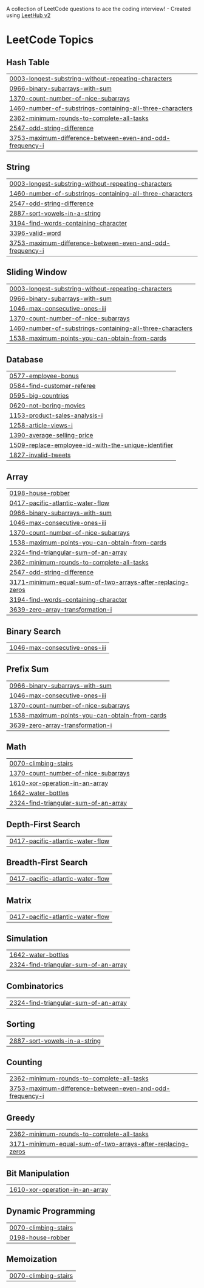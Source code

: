 A collection of LeetCode questions to ace the coding interview! - Created using [LeetHub v2](https://github.com/arunbhardwaj/LeetHub-2.0)
<!---LeetCode Topics Start-->
# LeetCode Topics
## Hash Table
|  |
| ------- |
| [0003-longest-substring-without-repeating-characters](https://github.com/MikeAlpha0612/Data-Structures-and-Algorithms/tree/master/0003-longest-substring-without-repeating-characters) |
| [0966-binary-subarrays-with-sum](https://github.com/MikeAlpha0612/Data-Structures-and-Algorithms/tree/master/0966-binary-subarrays-with-sum) |
| [1370-count-number-of-nice-subarrays](https://github.com/MikeAlpha0612/Data-Structures-and-Algorithms/tree/master/1370-count-number-of-nice-subarrays) |
| [1460-number-of-substrings-containing-all-three-characters](https://github.com/MikeAlpha0612/Data-Structures-and-Algorithms/tree/master/1460-number-of-substrings-containing-all-three-characters) |
| [2362-minimum-rounds-to-complete-all-tasks](https://github.com/MikeAlpha0612/Data-Structures-and-Algorithms/tree/master/2362-minimum-rounds-to-complete-all-tasks) |
| [2547-odd-string-difference](https://github.com/MikeAlpha0612/Data-Structures-and-Algorithms/tree/master/2547-odd-string-difference) |
| [3753-maximum-difference-between-even-and-odd-frequency-i](https://github.com/MikeAlpha0612/Data-Structures-and-Algorithms/tree/master/3753-maximum-difference-between-even-and-odd-frequency-i) |
## String
|  |
| ------- |
| [0003-longest-substring-without-repeating-characters](https://github.com/MikeAlpha0612/Data-Structures-and-Algorithms/tree/master/0003-longest-substring-without-repeating-characters) |
| [1460-number-of-substrings-containing-all-three-characters](https://github.com/MikeAlpha0612/Data-Structures-and-Algorithms/tree/master/1460-number-of-substrings-containing-all-three-characters) |
| [2547-odd-string-difference](https://github.com/MikeAlpha0612/Data-Structures-and-Algorithms/tree/master/2547-odd-string-difference) |
| [2887-sort-vowels-in-a-string](https://github.com/MikeAlpha0612/Data-Structures-and-Algorithms/tree/master/2887-sort-vowels-in-a-string) |
| [3194-find-words-containing-character](https://github.com/MikeAlpha0612/Data-Structures-and-Algorithms/tree/master/3194-find-words-containing-character) |
| [3396-valid-word](https://github.com/MikeAlpha0612/Data-Structures-and-Algorithms/tree/master/3396-valid-word) |
| [3753-maximum-difference-between-even-and-odd-frequency-i](https://github.com/MikeAlpha0612/Data-Structures-and-Algorithms/tree/master/3753-maximum-difference-between-even-and-odd-frequency-i) |
## Sliding Window
|  |
| ------- |
| [0003-longest-substring-without-repeating-characters](https://github.com/MikeAlpha0612/Data-Structures-and-Algorithms/tree/master/0003-longest-substring-without-repeating-characters) |
| [0966-binary-subarrays-with-sum](https://github.com/MikeAlpha0612/Data-Structures-and-Algorithms/tree/master/0966-binary-subarrays-with-sum) |
| [1046-max-consecutive-ones-iii](https://github.com/MikeAlpha0612/Data-Structures-and-Algorithms/tree/master/1046-max-consecutive-ones-iii) |
| [1370-count-number-of-nice-subarrays](https://github.com/MikeAlpha0612/Data-Structures-and-Algorithms/tree/master/1370-count-number-of-nice-subarrays) |
| [1460-number-of-substrings-containing-all-three-characters](https://github.com/MikeAlpha0612/Data-Structures-and-Algorithms/tree/master/1460-number-of-substrings-containing-all-three-characters) |
| [1538-maximum-points-you-can-obtain-from-cards](https://github.com/MikeAlpha0612/Data-Structures-and-Algorithms/tree/master/1538-maximum-points-you-can-obtain-from-cards) |
## Database
|  |
| ------- |
| [0577-employee-bonus](https://github.com/MikeAlpha0612/Data-Structures-and-Algorithms/tree/master/0577-employee-bonus) |
| [0584-find-customer-referee](https://github.com/MikeAlpha0612/Data-Structures-and-Algorithms/tree/master/0584-find-customer-referee) |
| [0595-big-countries](https://github.com/MikeAlpha0612/Data-Structures-and-Algorithms/tree/master/0595-big-countries) |
| [0620-not-boring-movies](https://github.com/MikeAlpha0612/Data-Structures-and-Algorithms/tree/master/0620-not-boring-movies) |
| [1153-product-sales-analysis-i](https://github.com/MikeAlpha0612/Data-Structures-and-Algorithms/tree/master/1153-product-sales-analysis-i) |
| [1258-article-views-i](https://github.com/MikeAlpha0612/Data-Structures-and-Algorithms/tree/master/1258-article-views-i) |
| [1390-average-selling-price](https://github.com/MikeAlpha0612/Data-Structures-and-Algorithms/tree/master/1390-average-selling-price) |
| [1509-replace-employee-id-with-the-unique-identifier](https://github.com/MikeAlpha0612/Data-Structures-and-Algorithms/tree/master/1509-replace-employee-id-with-the-unique-identifier) |
| [1827-invalid-tweets](https://github.com/MikeAlpha0612/Data-Structures-and-Algorithms/tree/master/1827-invalid-tweets) |
## Array
|  |
| ------- |
| [0198-house-robber](https://github.com/MikeAlpha0612/Data-Structures-and-Algorithms/tree/master/0198-house-robber) |
| [0417-pacific-atlantic-water-flow](https://github.com/MikeAlpha0612/Data-Structures-and-Algorithms/tree/master/0417-pacific-atlantic-water-flow) |
| [0966-binary-subarrays-with-sum](https://github.com/MikeAlpha0612/Data-Structures-and-Algorithms/tree/master/0966-binary-subarrays-with-sum) |
| [1046-max-consecutive-ones-iii](https://github.com/MikeAlpha0612/Data-Structures-and-Algorithms/tree/master/1046-max-consecutive-ones-iii) |
| [1370-count-number-of-nice-subarrays](https://github.com/MikeAlpha0612/Data-Structures-and-Algorithms/tree/master/1370-count-number-of-nice-subarrays) |
| [1538-maximum-points-you-can-obtain-from-cards](https://github.com/MikeAlpha0612/Data-Structures-and-Algorithms/tree/master/1538-maximum-points-you-can-obtain-from-cards) |
| [2324-find-triangular-sum-of-an-array](https://github.com/MikeAlpha0612/Data-Structures-and-Algorithms/tree/master/2324-find-triangular-sum-of-an-array) |
| [2362-minimum-rounds-to-complete-all-tasks](https://github.com/MikeAlpha0612/Data-Structures-and-Algorithms/tree/master/2362-minimum-rounds-to-complete-all-tasks) |
| [2547-odd-string-difference](https://github.com/MikeAlpha0612/Data-Structures-and-Algorithms/tree/master/2547-odd-string-difference) |
| [3171-minimum-equal-sum-of-two-arrays-after-replacing-zeros](https://github.com/MikeAlpha0612/Data-Structures-and-Algorithms/tree/master/3171-minimum-equal-sum-of-two-arrays-after-replacing-zeros) |
| [3194-find-words-containing-character](https://github.com/MikeAlpha0612/Data-Structures-and-Algorithms/tree/master/3194-find-words-containing-character) |
| [3639-zero-array-transformation-i](https://github.com/MikeAlpha0612/Data-Structures-and-Algorithms/tree/master/3639-zero-array-transformation-i) |
## Binary Search
|  |
| ------- |
| [1046-max-consecutive-ones-iii](https://github.com/MikeAlpha0612/Data-Structures-and-Algorithms/tree/master/1046-max-consecutive-ones-iii) |
## Prefix Sum
|  |
| ------- |
| [0966-binary-subarrays-with-sum](https://github.com/MikeAlpha0612/Data-Structures-and-Algorithms/tree/master/0966-binary-subarrays-with-sum) |
| [1046-max-consecutive-ones-iii](https://github.com/MikeAlpha0612/Data-Structures-and-Algorithms/tree/master/1046-max-consecutive-ones-iii) |
| [1370-count-number-of-nice-subarrays](https://github.com/MikeAlpha0612/Data-Structures-and-Algorithms/tree/master/1370-count-number-of-nice-subarrays) |
| [1538-maximum-points-you-can-obtain-from-cards](https://github.com/MikeAlpha0612/Data-Structures-and-Algorithms/tree/master/1538-maximum-points-you-can-obtain-from-cards) |
| [3639-zero-array-transformation-i](https://github.com/MikeAlpha0612/Data-Structures-and-Algorithms/tree/master/3639-zero-array-transformation-i) |
## Math
|  |
| ------- |
| [0070-climbing-stairs](https://github.com/MikeAlpha0612/Data-Structures-and-Algorithms/tree/master/0070-climbing-stairs) |
| [1370-count-number-of-nice-subarrays](https://github.com/MikeAlpha0612/Data-Structures-and-Algorithms/tree/master/1370-count-number-of-nice-subarrays) |
| [1610-xor-operation-in-an-array](https://github.com/MikeAlpha0612/Data-Structures-and-Algorithms/tree/master/1610-xor-operation-in-an-array) |
| [1642-water-bottles](https://github.com/MikeAlpha0612/Data-Structures-and-Algorithms/tree/master/1642-water-bottles) |
| [2324-find-triangular-sum-of-an-array](https://github.com/MikeAlpha0612/Data-Structures-and-Algorithms/tree/master/2324-find-triangular-sum-of-an-array) |
## Depth-First Search
|  |
| ------- |
| [0417-pacific-atlantic-water-flow](https://github.com/MikeAlpha0612/Data-Structures-and-Algorithms/tree/master/0417-pacific-atlantic-water-flow) |
## Breadth-First Search
|  |
| ------- |
| [0417-pacific-atlantic-water-flow](https://github.com/MikeAlpha0612/Data-Structures-and-Algorithms/tree/master/0417-pacific-atlantic-water-flow) |
## Matrix
|  |
| ------- |
| [0417-pacific-atlantic-water-flow](https://github.com/MikeAlpha0612/Data-Structures-and-Algorithms/tree/master/0417-pacific-atlantic-water-flow) |
## Simulation
|  |
| ------- |
| [1642-water-bottles](https://github.com/MikeAlpha0612/Data-Structures-and-Algorithms/tree/master/1642-water-bottles) |
| [2324-find-triangular-sum-of-an-array](https://github.com/MikeAlpha0612/Data-Structures-and-Algorithms/tree/master/2324-find-triangular-sum-of-an-array) |
## Combinatorics
|  |
| ------- |
| [2324-find-triangular-sum-of-an-array](https://github.com/MikeAlpha0612/Data-Structures-and-Algorithms/tree/master/2324-find-triangular-sum-of-an-array) |
## Sorting
|  |
| ------- |
| [2887-sort-vowels-in-a-string](https://github.com/MikeAlpha0612/Data-Structures-and-Algorithms/tree/master/2887-sort-vowels-in-a-string) |
## Counting
|  |
| ------- |
| [2362-minimum-rounds-to-complete-all-tasks](https://github.com/MikeAlpha0612/Data-Structures-and-Algorithms/tree/master/2362-minimum-rounds-to-complete-all-tasks) |
| [3753-maximum-difference-between-even-and-odd-frequency-i](https://github.com/MikeAlpha0612/Data-Structures-and-Algorithms/tree/master/3753-maximum-difference-between-even-and-odd-frequency-i) |
## Greedy
|  |
| ------- |
| [2362-minimum-rounds-to-complete-all-tasks](https://github.com/MikeAlpha0612/Data-Structures-and-Algorithms/tree/master/2362-minimum-rounds-to-complete-all-tasks) |
| [3171-minimum-equal-sum-of-two-arrays-after-replacing-zeros](https://github.com/MikeAlpha0612/Data-Structures-and-Algorithms/tree/master/3171-minimum-equal-sum-of-two-arrays-after-replacing-zeros) |
## Bit Manipulation
|  |
| ------- |
| [1610-xor-operation-in-an-array](https://github.com/MikeAlpha0612/Data-Structures-and-Algorithms/tree/master/1610-xor-operation-in-an-array) |
## Dynamic Programming
|  |
| ------- |
| [0070-climbing-stairs](https://github.com/MikeAlpha0612/Data-Structures-and-Algorithms/tree/master/0070-climbing-stairs) |
| [0198-house-robber](https://github.com/MikeAlpha0612/Data-Structures-and-Algorithms/tree/master/0198-house-robber) |
## Memoization
|  |
| ------- |
| [0070-climbing-stairs](https://github.com/MikeAlpha0612/Data-Structures-and-Algorithms/tree/master/0070-climbing-stairs) |
<!---LeetCode Topics End-->